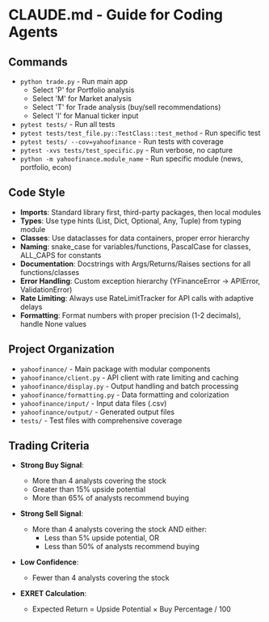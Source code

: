 # CLAUDE.md - Guide for Coding Agents

## Commands
- `python trade.py` - Run main app
  - Select 'P' for Portfolio analysis
  - Select 'M' for Market analysis
  - Select 'T' for Trade analysis (buy/sell recommendations)
  - Select 'I' for Manual ticker input
- `pytest tests/` - Run all tests
- `pytest tests/test_file.py::TestClass::test_method` - Run specific test
- `pytest tests/ --cov=yahoofinance` - Run tests with coverage
- `pytest -xvs tests/test_specific.py` - Run verbose, no capture
- `python -m yahoofinance.module_name` - Run specific module (news, portfolio, econ)

## Code Style
- **Imports**: Standard library first, third-party packages, then local modules
- **Types**: Use type hints (List, Dict, Optional, Any, Tuple) from typing module
- **Classes**: Use dataclasses for data containers, proper error hierarchy
- **Naming**: snake_case for variables/functions, PascalCase for classes, ALL_CAPS for constants
- **Documentation**: Docstrings with Args/Returns/Raises sections for all functions/classes
- **Error Handling**: Custom exception hierarchy (YFinanceError → APIError, ValidationError)
- **Rate Limiting**: Always use RateLimitTracker for API calls with adaptive delays
- **Formatting**: Format numbers with proper precision (1-2 decimals), handle None values

## Project Organization
- `yahoofinance/` - Main package with modular components
- `yahoofinance/client.py` - API client with rate limiting and caching
- `yahoofinance/display.py` - Output handling and batch processing
- `yahoofinance/formatting.py` - Data formatting and colorization
- `yahoofinance/input/` - Input data files (.csv)
- `yahoofinance/output/` - Generated output files
- `tests/` - Test files with comprehensive coverage

## Trading Criteria
- **Strong Buy Signal**:
  - More than 4 analysts covering the stock
  - Greater than 15% upside potential
  - More than 65% of analysts recommend buying
  
- **Strong Sell Signal**:
  - More than 4 analysts covering the stock AND either:
    - Less than 5% upside potential, OR
    - Less than 50% of analysts recommend buying

- **Low Confidence**:
  - Fewer than 4 analysts covering the stock
  
- **EXRET Calculation**:
  - Expected Return = Upside Potential × Buy Percentage / 100